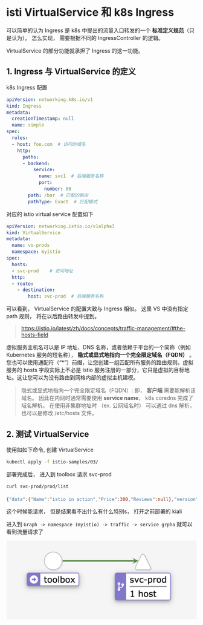 # isti VirtualService 和 k8s Ingress

可以简单的认为 Ingress 是 k8s 中提出的流量入口转发的一个 **标准定义规范**（只是认为）。 怎么实现， 需要根据不同的 IngressController 的逻辑。

VirtualService 的部分功能就承担了 Ingress 的这一功能。

## 1. Ingress 与 VirtualService 的定义

k8s Ingress 配置

```yaml
apiVersion: networking.k8s.io/v1
kind: Ingress
metadata:
  creationTimestamp: null
  name: simple
spec:
  rules:
  - host: foo.com  # 访问的域名
    http:
      paths:
      - backend:
          service:
            name: svc1  # 后端服务名称
            port:
              number: 80
        path: /bar  # 匹配的路由
        pathType: Exact  # 匹配模式
```

对应的 istio virtual service 配置如下

```yaml
apiVersion: networking.istio.io/v1alpha3
kind: VirtualService
metadata:
  name: vs-prods
  namespace: myistio
spec:
  hosts:
  - svc-prod    # 访问地址
  http:
  - route:
    - destination:
        host: svc-prod  # 后端服务名称
```

可以看到，  VirtualService 的配置大致与 Ingress 相似。 这里 VS 中没有指定 path 规则， 将在以后路由转发中提到。

> https://istio.io/latest/zh/docs/concepts/traffic-management/#the-hosts-field

虚拟服务主机名可以是 IP 地址、DNS 名称，或者依赖于平台的一个简称（例如 Kubernetes 服务的短名称）， **隐式或显式地指向一个完全限定域名（FQDN）** 。您也可以使用通配符（“*”）前缀，让您创建一组匹配所有服务的路由规则。虚拟服务的 hosts 字段实际上不必是 Istio 服务注册的一部分，它只是虚拟的目标地址。这让您可以为没有路由到网格内部的虚拟主机建模。

> 隐式或显式地指向一个完全限定域名（FQDN）: 即， **客户端** 需要能解析该域名。  因此在内网时通常需要使用 **service name**， k8s coredns 完成了域名解析。 在使用非集群地址时 （ex. 公网域名时） 可以通过 dns 解析， 也可以是修改 /etc/hosts 文件。


## 2. 测试 VirtualService

使用如如下命令, 创建 VirtualService

```bash
kubectl apply -f istio-samples/03/
```

部署完成后， 进入到 toolbox 请求 svc-prod

```bash
curl svc-prod/prod/list

{"data":{"Name":"istio in action","Price":300,"Reviews":null},"version":"v1.0.0"}
```

这个时候能请求， 但是结果看不出什么有什么特别s， 打开之前部署的 kiali

进入到 `Graph -> namespace (myistio) -> traffic -> service grpha` 就可以看到流量请求了

![soolbox-svc-prod](/docs/imgs/03/toolbox-svc-prod.png)


